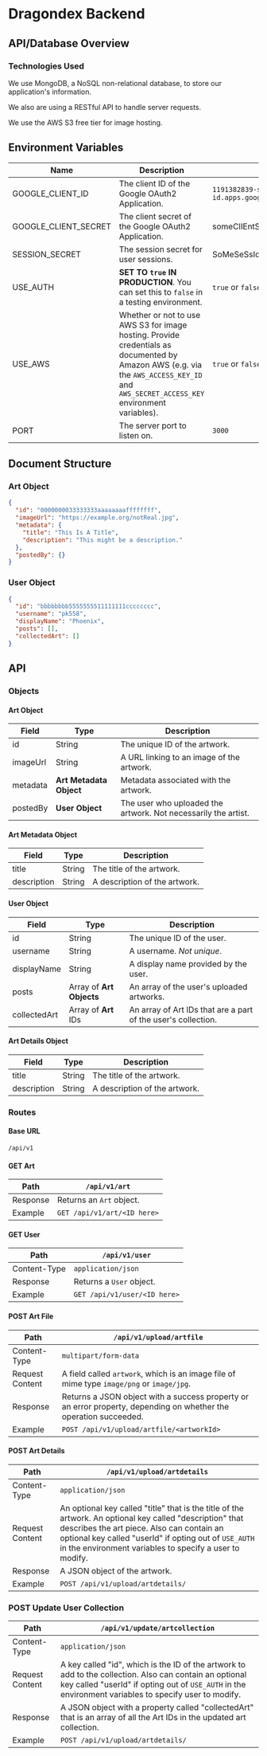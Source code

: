 # Dragondex Backend

## API/Database Overview

### Technologies Used

We use MongoDB, a NoSQL non-relational database, to store our application's information.

We also are using a RESTful API to handle server requests.

We use the AWS S3 free tier for image hosting.

## Environment Variables

| Name | Description | Example |
| ---- | ----------- | ------- |
| GOOGLE_CLIENT_ID | The client ID of the Google OAuth2 Application. | `1191382839-some-client-id.apps.googleusercontent.com` |
| GOOGLE_CLIENT_SECRET | The client secret of the Google OAuth2 Application. | someClIEntSecrET12345 |
| SESSION_SECRET | The session secret for user sessions. | SoMeSeSsIoNsEcREtT&78965&*^87 |
| USE_AUTH | **SET TO `true` IN PRODUCTION**. You can set this to `false` in a testing environment. | `true` or `false` |
| USE_AWS | Whether or not to use AWS S3 for image hosting. Provide credentials as documented by Amazon AWS (e.g. via the `AWS_ACCESS_KEY_ID` and `AWS_SECRET_ACCESS_KEY` environment variables). | `true` or `false` |
| PORT | The server port to listen on. | `3000` |

## Document Structure

### Art Object

```json
{
  "id": "0000000033333333aaaaaaaaffffffff",
  "imageUrl": "https://example.org/notReal.jpg",
  "metadata": {
    "title": "This Is A Title",
    "description": "This might be a description."
  },
  "postedBy": {}
}
```

### User Object

```json
{
  "id": "bbbbbbbb5555555511111111cccccccc",
  "username": "pk558",
  "displayName": "Phoenix",
  "posts": [],
  "collectedArt": []
}
```

## API

### Objects

#### Art Object

| Field     | Type      | Description                      |
| --------- | --------- | -------------------------------- |
| id        | String    | The unique ID of the artwork.    |
| imageUrl  | String    | A URL linking to an image of the artwork. |
| metadata  | **Art Metadata Object** | Metadata associated with the artwork. |
| postedBy | **User Object** | The user who uploaded the artwork. Not necessarily the artist. |

#### Art Metadata Object

| Field     | Type      | Description                      |
| --------- | --------- | -------------------------------- |
| title     | String    | The title of the artwork.        |
| description | String  | A description of the artwork.    |

#### User Object

| Field     | Type      | Description                      |
| --------- | --------- | -------------------------------- |
| id        | String    | The unique ID of the user.       |
| username  | String    | A username. *Not unique*.        |
| displayName | String  | A display name provided by the user. |
| posts     | Array of **Art Objects** | An array of the user's uploaded artworks. |
| collectedArt | Array of **Art** IDs | An array of Art IDs that are a part of the user's collection. |

#### Art Details Object

| Field     | Type      | Description                      |
| --------- | --------- | -------------------------------- |
| title       | String    | The title of the artwork.      |
| description | String    | A description of the artwork.  |

### Routes

#### Base URL

```
/api/v1
```

#### GET Art
| Path        | `/api/v1/art`                              |
| ----------- | ------------------------------------------ |
| Response    | Returns an `Art` object.                   |
| Example     | `GET /api/v1/art/<ID here>`                |

#### GET User
| Path        | `/api/v1/user`                             |
| ----------- | ------------------------------------------ |
| Content-Type | `application/json`                        |
| Response    | Returns a `User` object.                   |
| Example     | `GET /api/v1/user/<ID here>`               |

#### POST Art File
| Path        | `/api/v1/upload/artfile`                   |
| ----------- | ------------------------------------------ |
| Content-Type | `multipart/form-data`                     |
| Request Content | A field called `artwork`, which is an image file of mime type `image/png` or `image/jpg`. |
| Response    | Returns a JSON object with a success property or an error property, depending on whether the operation succeeded. |
| Example     | `POST /api/v1/upload/artfile/<artworkId>` |

#### POST Art Details

| Path        | `/api/v1/upload/artdetails`                |
| ----------- | ------------------------------------------ |
| Content-Type | `application/json`                        |
| Request Content | An optional key called "title" that is the title of the artwork. An optional key called "description" that describes the art piece. Also can contain an optional key called "userId" if opting out of `USE_AUTH` in the environment variables to specify a user to modify. |
| Response    | A JSON object of the artwork.              |
| Example     | `POST /api/v1/upload/artdetails/`          |

### POST Update User Collection

| Path        | `/api/v1/update/artcollection`             |
| ----------- | ------------------------------------------ |
| Content-Type | `application/json`                        |
| Request Content | A key called "id", which is the ID of the artwork to add to the collection. Also can contain an optional key called "userId" if opting out of `USE_AUTH` in the environment variables to specify user to modify. |
| Response    | A JSON object with a property called "collectedArt" that is an array of all the Art IDs in the updated art collection. |
| Example     | `POST /api/v1/upload/artdetails/`          |
